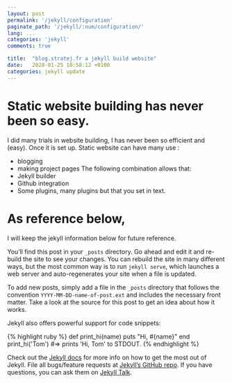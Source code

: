 ```yaml
---
layout: post
permalink: '/jekyll/configuration'
paginate_path: '/jekyll/:num/configuration/'
lang: ...
categories: 'jekyll'
comments: true

title:  "blog.stratej.fr a jekyll build website"
date:   2020-01-25 10:58:12 +0100
categories: jekyll update
---
```

# Static website building has never been so easy.
I did many trials in website building, I has never been so efficient and (easy). Once it is set up.
Static website can have many use : 
- blogging
- making project pages
The following combination allows that: 
- Jekyll builder
- Github integration
- Some plugins, many plugins but that you set in text.

# As reference below, 
I will keep the jekyll information below for future reference. 

You’ll find this post in your `_posts` directory. Go ahead and edit it and re-build the site to see your changes. You can rebuild the site in many different ways, but the most common way is to run `jekyll serve`, which launches a web server and auto-regenerates your site when a file is updated.

To add new posts, simply add a file in the `_posts` directory that follows the convention `YYYY-MM-DD-name-of-post.ext` and includes the necessary front matter. Take a look at the source for this post to get an idea about how it works.

Jekyll also offers powerful support for code snippets:

{% highlight ruby %}
def print_hi(name)
  puts "Hi, #{name}"
end
print_hi('Tom')
#=> prints 'Hi, Tom' to STDOUT.
{% endhighlight %}

Check out the [Jekyll docs][jekyll-docs] for more info on how to get the most out of Jekyll. File all bugs/feature requests at [Jekyll’s GitHub repo][jekyll-gh]. If you have questions, you can ask them on [Jekyll Talk][jekyll-talk].

[jekyll-docs]: https://jekyllrb.com/docs/home
[jekyll-gh]:   https://github.com/jekyll/jekyll
[jekyll-talk]: https://talk.jekyllrb.com/
